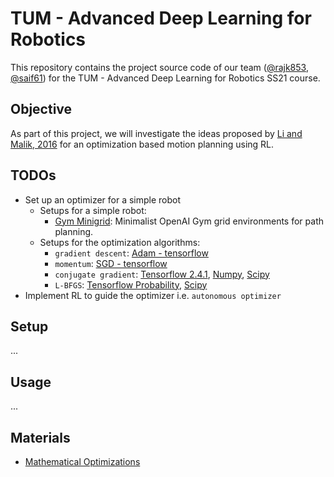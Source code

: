 # TUM - Advanced Deep Learning for Robotics
This repository contains the project source code of our team ([@rajk853](https://github.com/rajk853), [@saif61](https://github.com/saif61)) for the TUM - Advanced Deep Learning for Robotics SS21 course.

## Objective
As part of this project, we will investigate the ideas proposed by [Li and Malik, 2016](https://arxiv.org/abs/1606.01885) for an optimization based motion planning using RL. 

## TODOs
- Set up an optimizer for a simple robot
  - Setups for a simple robot:
    - [Gym Minigrid](https://github.com/maximecb/gym-minigrid): Minimalist OpenAI Gym grid environments for path planning. 
  - Setups for the optimization algorithms: 
    - `gradient descent`: [Adam - tensorflow](https://www.tensorflow.org/api_docs/python/tf/keras/optimizers/Adam)
    - `momentum`: [SGD - tensorflow](https://www.tensorflow.org/api_docs/python/tf/keras/optimizers/SGD)
    - `conjugate gradient`: [Tensorflow 2.4.1](https://www.tensorflow.org/api_docs/python/tf/linalg/experimental/conjugate_gradient), [Numpy](https://gist.github.com/glederrey/7fe6e03bbc85c81ed60f3585eea2e073), [Scipy](https://docs.scipy.org/doc/scipy/reference/generated/scipy.sparse.linalg.cg.html)
    - `L-BFGS`: [Tensorflow Probability](https://www.tensorflow.org/probability/api_docs/python/tfp/optimizer/lbfgs_minimize), [Scipy](https://docs.scipy.org/doc/scipy/reference/optimize.minimize-lbfgsb.html)
- Implement RL to guide the optimizer i.e. `autonomous optimizer`

## Setup
...

## Usage
...

## Materials
- [Mathematical Optimizations](https://scipy-lectures.org/advanced/mathematical_optimization/)